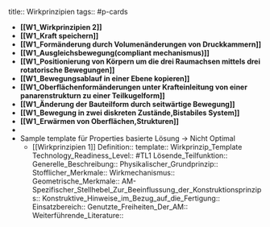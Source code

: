 title:: Wirkprinzipien
tags:: #p-cards

- **[[W1_Wirkprinzipien 2]]**
- **[[W1_Kraft speichern]]**
- **[[W1_Formänderung durch Volumenänderungen von Druckkammern]]**
- **[[W1_Ausgleichsbewegung(compliant mechanismus)]]**
- **[[W1_Positionierung von Körpern um die drei Raumachsen mittels drei rotatorische Bewegungen]]**
- **[[W1_Bewegungsablauf in einer Ebene kopieren]]**
- **[[W1_Oberflächenformänderungen unter Krafteinleitung von einer panarenstrukturn zu einer Teilkugelform]]**
- **[[W1_Änderung der Bauteilform durch seitwärtige Bewegung]]**
- **[[W1_Bewegung in zwei diskreten Zustände,Bistabiles System]]**
- **[[W1_Erwärmen von Oberflächen,Strukturen]]**
-
- Sample template für Properties basierte Lösung -> Nicht Optimal
	- [[Wirkprinzipien 1]]
	  Definition:: 
	  template:: Wirkprinzip_Template
	  Technology_Readiness_Level:: #TL1
	  Lösende_Teilfunktion::
	  Generelle_Beschreibung::
	  Physikalischer_Grundprinzip::
	  Stofflicher_Merkmale::
	  Wirkmechanismus::
	  Geometrische_Merkmale::
	  AM-Spezifischer_Stellhebel_Zur_Beeinflussung_der_Konstruktionsprinzips::
	  Konstruktive_Hinweise_im_Bezug_auf_die_Fertigung::
	  Einsatzbereich::
	  Genutzte_Freiheiten_Der_AM::
	  Weiterführende_Literature::